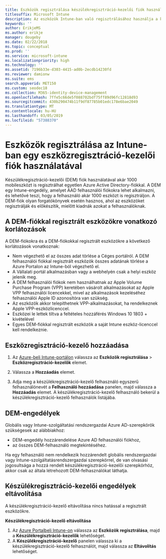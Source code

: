 ```yaml
---
title: Eszközök regisztrálása készülékregisztráció-kezelői fiók használatával
titlesuffix: Microsoft Intune
description: Az eszközök Intune-ban való regisztrálásához használja a készülékregisztráció-kezelői fiókot.
keywords: ''
author: ErikjeMS
ms.author: erikje
manager: dougeby
ms.date: 02/22/2018
ms.topic: conceptual
ms.prod: ''
ms.service: microsoft-intune
ms.localizationpriority: high
ms.technology: ''
ms.assetid: 7196b33e-d303-4415-ad0b-2ecdb14230fd
ms.reviewer: damionw
ms.suite: ems
search.appverid: MET150
ms.custom: seodec18
ms.collection: M365-identity-device-management
ms.openlocfilehash: 7ffe5c66de5f088702bdf75ff89d96fc12818d93
ms.sourcegitcommit: 430b290474b11f9df87785b01edc178e6bae2049
ms.translationtype: MT
ms.contentlocale: hu-HU
ms.lasthandoff: 03/05/2019
ms.locfileid: "57388370"
---
```

# <a name="enroll-devices-in-intune-by-using-a-device-enrollment-manager-account"></a>Eszközök regisztrálása az Intune-ban egy eszközregisztráció-kezelői fiók használatával

Készülékregisztráció-kezelői (DEM) fiók használatával akár 1000 mobileszközt is regisztrálhat egyetlen Azure Active Directory-fiókkal. A DEM egy Intune-engedély, amelyet AAD felhasználói fiókokra lehet alkalmazni, és lehetővé teszi, hogy a felhasználó akár 1000 eszközt is regisztráljon. A DEM-fiók olyan forgatókönyvek esetén hasznos, ahol az eszközöket regisztrálják és előkészítik, mielőtt kiadnák azokat a felhasználóknak.

## <a name="limitations-of-devices-that-are-enrolled-with-a-dem-account"></a>A DEM-fiókkal regisztrált eszközökre vonatkozó korlátozások

A DEM-fiókokra és a DEM-fiókokkal regisztrált eszközökre a következő korlátozások vonatkoznak:

  - Nem végezhető el az összes adat törlése a Céges portálról. A DEM felhasználói fiókkal regisztrált eszközök összes adatának törlése a Azure Portalon az Intune-ból végezhető el.
  - A Vállalati portál alkalmazásban vagy a webhelyén csak a helyi eszköz jelenik meg.
  - A DEM felhasználói fiókok nem használhatnak az Apple Volume Purchase Program (VPP) keretében vásárolt alkalmazásokat az Apple VPP felhasználói licencekkel, mivel az alkalmazások kezeléséhez felhasználói Apple ID azonosítóra van szükség.
  - Az eszközök akkor telepíthetnek VPP-alkalmazásokat, ha rendelkeznek Apple VPP-eszközlicenccel.
  - Eszközei le lettek tiltva a feltételes hozzáférés Windows 10 1803 + kivételével
  - Egyes DEM-fiókkal regisztrált eszközök a saját Intune eszköz-licenccel kell rendelkeznie.


## <a name="add-a-device-enrollment-manager"></a>Eszközregisztráció-kezelő hozzáadása

1.  Az [Azure-beli Intune-portálon](https://aka.ms/intuneportal) válassza az **Eszközök regisztrálása** > **Eszközregisztráció-kezelők** elemet.

2.  Válassza a **Hozzáadás** elemet.

3.  Adja meg a készülékregisztráció-kezelő felhasználó egyszerű felhasználónevét a **Felhasználó hozzáadása** panelen, majd válassza a **Hozzáadás** elemet. A készülékregisztráció-kezelő felhasználó bekerül a készülékregisztráció-kezelő felhasználók listájába.

## <a name="permissions-for-dem"></a>DEM-engedélyek

Globális vagy Intune-szolgáltatási rendszergazdai Azure AD-szerepkörök szükségesek az alábbiakhoz:
- DEM-engedély hozzárendelése Azure AD felhasználói fiókhoz,
- az összes DEM-felhasználó megtekintéséhez.

Ha egy felhasználó nem rendelkezik hozzárendelt globális rendszergazdai vagy Intune-szolgáltatásrendszergazdai szerepkörrel, de van olvasási jogosultsága a hozzá rendelt készülékregisztráció-kezelői szerepkörhöz, akkor csak az általa létrehozott DEM-felhasználókat láthatja.


## <a name="remove-device-enrollment-manager-permissions"></a>Készülékregisztráció-kezelői engedélyek eltávolítása

A készülékregisztráció-kezelő eltávolítása nincs hatással a regisztrált eszközökre.

**Készülékregisztráció-kezelő eltávolítása**

1. Az [Azure Portalbeli Intune-on](https://aka.ms/intuneportal) válassza az **Eszközök regisztrálása**, majd a **Készülékregisztráció-kezelők** lehetőséget.
2. A **Készülékregisztráció-kezelő** panelen válassza ki a készülékregisztráció-kezelő felhasználót, majd válassza az **Eltávolítás** lehetőséget.

